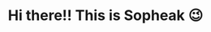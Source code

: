 <h1 align="center">Hi there!! This is Sopheak 😉</h1>

<!-- <div id="header" align="center">
  <img src="https://mir-s3-cdn-cf.behance.net/project_modules/max_1200/06f21a161921919.63cd7887d0a70.gif" width="100"/>
</div> -->
<!-- 
<div id="badges">
  <a href="your-linkedin-URL">
    <img src="" alt="LinkedIn Badge"/>
  </a>
  <a href="your-youtube-URL">
    <img src="https://img.shields.io/badge/YouTube-red?style=for-the-badge&logo=youtube&logoColor=white" alt="Youtube Badge"/>
  </a>
  <a href="your-twitter-URL">
    <img src="https://img.shields.io/badge/Twitter-blue?style=for-the-badge&logo=twitter&logoColor=white" alt="Twitter Badge"/>
  </a>
</div> -->

<!--
**sorsopheak/sorsopheak** is a ✨ _special_ ✨ repository because its `README.md` (this file) appears on your GitHub profile.

Here are some ideas to get you started:

- 🔭 I’m currently working on ...
- 🌱 I’m currently learning ...
- 👯 I’m looking to collaborate on ...
- 🤔 I’m looking for help with ...
- 💬 Ask me about ...
- 📫 How to reach me: ...
- 😄 Pronouns: ...
- ⚡ Fun fact: ...
-->
